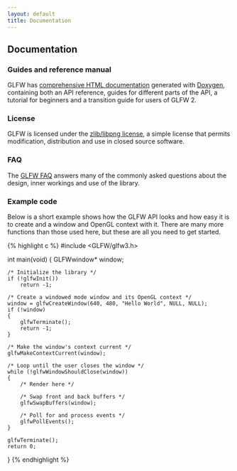 ```yaml
---
layout: default
title: Documentation
---
```


## Documentation

### Guides and reference manual

GLFW has [comprehensive HTML documentation](/docs/latest/) generated with
[Doxygen](http://www.stack.nl/~dimitri/doxygen/), containing both an API
reference, guides for different parts of the API, a tutorial for beginners and
a transition guide for users of GLFW 2.

### License

GLFW is licensed under the [zlib/libpng license](license.html), a simple license
that permits modification, distribution and use in closed source software.

### FAQ

The [GLFW FAQ](faq.html) answers many of the commonly asked questions about the
design, inner workings and use of the library.

### Example code

Below is a short example shows how the GLFW API looks and how easy it is to
create and a window and OpenGL context with it. There are many more functions
than those used here, but these are all you need to get started.

{% highlight c %}
#include <GLFW/glfw3.h>

int main(void)
{
    GLFWwindow* window;

    /* Initialize the library */
    if (!glfwInit())
        return -1;

    /* Create a windowed mode window and its OpenGL context */
    window = glfwCreateWindow(640, 480, "Hello World", NULL, NULL);
    if (!window)
    {
        glfwTerminate();
        return -1;
    }

    /* Make the window's context current */
    glfwMakeContextCurrent(window);

    /* Loop until the user closes the window */
    while (!glfwWindowShouldClose(window))
    {
        /* Render here */

        /* Swap front and back buffers */
        glfwSwapBuffers(window);

        /* Poll for and process events */
        glfwPollEvents();
    }

    glfwTerminate();
    return 0;
}
{% endhighlight %}
